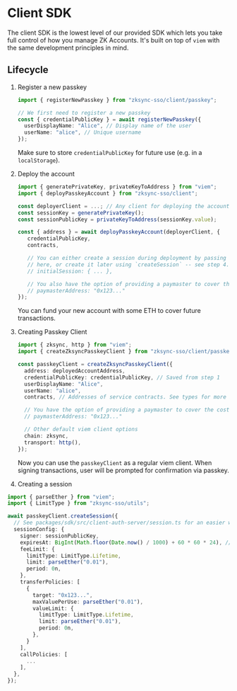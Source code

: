 # Client SDK

The client SDK is the lowest level of our provided SDK which lets you take full
control of how you manage ZK Accounts. It's built on top of `viem` with the same
development principles in mind.

## Lifecycle

1. Register a new passkey

   ```ts
   import { registerNewPasskey } from "zksync-sso/client/passkey";

   // We first need to register a new passkey
   const { credentialPublicKey } = await registerNewPasskey({
     userDisplayName: "Alice", // Display name of the user
     userName: "alice", // Unique username
   });
   ```

   Make sure to store `credentialPublicKey` for future use (e.g. in a
   `localStorage`).

2. Deploy the account

   ```ts
   import { generatePrivateKey, privateKeyToAddress } from "viem";
   import { deployPasskeyAccount } from "zksync-sso/client";

   const deployerClient = ...; // Any client for deploying the account, make sure it has enough balance to cover the deployment cost
   const sessionKey = generatePrivateKey();
   const sessionPublicKey = privateKeyToAddress(sessionKey.value);

   const { address } = await deployPasskeyAccount(deployerClient, {
      credentialPublicKey,
      contracts,

      // You can either create a session during deployment by passing a spec
      // here, or create it later using `createSession` -- see step 4.
      // initialSession: { ... },

      // You also have the option of providing a paymaster to cover the cost of creating the account.
      // paymasterAddress: "0x123..."
   });
   ```

   You can fund your new account with some ETH to cover future transactions.

3. Creating Passkey Client

   ```ts
   import { zksync, http } from "viem";
   import { createZksyncPasskeyClient } from "zksync-sso/client/passkey";

   const passkeyClient = createZksyncPasskeyClient({
     address: deployedAccountAddress,
     credentialPublicKey: credentialPublicKey, // Saved from step 1
     userDisplayName: "Alice",
     userName: "alice",
     contracts, // Addresses of service contracts. See types for more information

     // You have the option of providing a paymaster to cover the cost of creating the new sessions.
     // paymasterAddress: "0x123..."

     // Other default viem client options
     chain: zksync,
     transport: http(),
   });
   ```

   Now you can use the `passkeyClient` as a regular viem client. When signing
   transactions, user will be prompted for confirmation via passkey.

4. Creating a session

```ts
import { parseEther } from "viem";
import { LimitType } from "zksync-sso/utils";

await passkeyClient.createSession({
  // See packages/sdk/src/client-auth-server/session.ts for an easier way to create the sessionConfig
  sessionConfig: {
    signer: sessionPublicKey,
    expiresAt: BigInt(Math.floor(Date.now() / 1000) + 60 * 60 * 24), // 24 hours
    feeLimit: {
      limitType: LimitType.Lifetime,
      limit: parseEther("0.01"),
      period: 0n,
    },
    transferPolicies: [
      {
        target: "0x123...",
        maxValuePerUse: parseEther("0.01"),
        valueLimit: {
          limitType: LimitType.Lifetime,
          limit: parseEther("0.01"),
          period: 0n,
        },
      }
    ],
    callPolicies: [
      ...
    ],
  },
});
```
